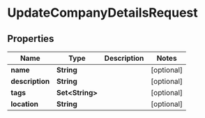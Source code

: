 

# UpdateCompanyDetailsRequest


## Properties

| Name | Type | Description | Notes |
|------------ | ------------- | ------------- | -------------|
|**name** | **String** |  |  [optional] |
|**description** | **String** |  |  [optional] |
|**tags** | **Set&lt;String&gt;** |  |  [optional] |
|**location** | **String** |  |  [optional] |



